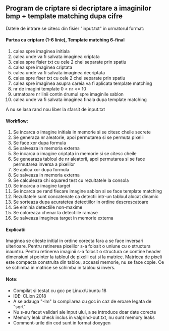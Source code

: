 <h2>Program de criptare si decriptare a imaginilor bmp + template matching dupa cifre</h2>
Datele de intrare se citesc din fisier "input.txt" in urmatorul format:
<h4>Partea cu criptare (1-6 linie), Template matching 6-final</h4>
<ol>
<li>calea spre imaginea initiala
<li>calea unde va fi salvata imaginea criptata
<li>calea spre fisier txt cu cele 2 chei separate prin spatiu
<li>calea spre imaginea criptata
<li>calea unde va fi salvata imaginea decriptata
<li>calea spre fiser txt cu cele 2 chei separate prin spatiu
<li>calea spre imaginea asupra careia va fi aplicata template matching
<li>nr de imagini template 0 < nr <= 10
<li>urmatoare nr linii contin drumul spre imaginile sablon
<li>calea unde va fi salvata imaginea finala dupa template matching

</ol>
A nu se lasa rand nou liber la sfarsit de input.txt
<h4>Workflow:</h4>
<ol>
<li>Se incarca o imagine initiala in memorie si se citesc cheile secrete
<li>Se generaza nr aleatorie, apoi permutarea si se permuta pixelii
<li>Se face xor dupa formula 
<li>Se salveaza in memoria externa
<li>Se incarca o imagine criptata in memorie si se citesc cheile
<li>Se genearaza tabloul de nr aleatorii, apoi permutarea si se face permutarea inversa a pixelilor
<li>Se aplica xor dupa formula
<li>Se salveaza in memoria externa
<li>Se calculeaza chi squared test cu rezultatele la consola
<li>Se incarca o imagine target
<li>Se incarca pe rand fiecare imagine sablon si se face template matching
<li>Rezultatele sunt concatenate ca detectii intr-un tabloul alocat dinamic
<li>Se sorteaza dupa acuratetea detectiilor in ordine descrescatoare
<li>Se elminia detectiile non-maxime
<li>Se coloreaza chenar la detectiile ramase
<li>Se salveaza imaginea target in memorie externa
</ol>

<h4>Explicatii</h4>
Imaginea se citeste initial in ordine corecta fara a se face inversari ulterioare.
Pentru retinerea pixelilor s-a folosit o uniune cu o structura inauntru.
Pentru retinerea imaginii s-a folosit o structura ce contine header dimensiuni si pointer la tabloul de pixelii cat si la matrice.
Matricea de pixeli este compacta construita din tablou, acceasi memorie, nu se face copie.
Ce se schimba in matrice se schimba in tablou si invers.


<h4>Note:</h4>
<ul>
<li>Compilat si testat cu gcc pe Linux/Ubuntu 18
<li> IDE: CLion 2018
<li>A se adauga "-lm" la compilarea cu gcc in caz de eroare legata de "sqrt"
<li>Nu s-au facut validari ale input ului, a se introduce doar date corecte
<li>Memory leak check inclus in valgrind-out.txt, nu sunt memory leaks
<li>Comment-urile din cod sunt in format doxygen
</ul>


